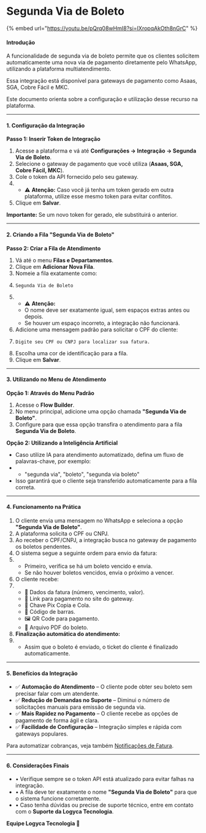 # Segunda Via de Boleto

{% embed url="https://youtu.be/pQrq08wHmI8?si=IXropqAkOth8nGrC" %}

#### Introdução

A funcionalidade de segunda via de boleto permite que os clientes solicitem automaticamente uma nova via de pagamento diretamente pelo WhatsApp, utilizando a plataforma multiatendimento.

Essa integração está disponível para gateways de pagamento como Asaas, SGA, Cobre Fácil e MKC.

Este documento orienta sobre a configuração e utilização desse recurso na plataforma.

***

#### 1. Configuração da Integração

**Passo 1: Inserir Token de Integração**

1. Acesse a plataforma e vá até **Configurações → Integração → Segunda Via de Boleto**.
2. Selecione o gateway de pagamento que você utiliza (**Asaas, SGA, Cobre Fácil, MKC**).
3. Cole o token da API fornecido pelo seu gateway.
4.
   * ⚠️ **Atenção:** Caso você já tenha um token gerado em outra plataforma, utilize esse mesmo token para evitar conflitos.
5. Clique em **Salvar**.

**Importante:** Se um novo token for gerado, ele substituirá o anterior.

***

#### 2. Criando a Fila "Segunda Via de Boleto"

**Passo 2: Criar a Fila de Atendimento**

1. Vá até o menu **Filas e Departamentos**.
2. Clique em **Adicionar Nova Fila**.
3. Nomeie a fila exatamente como:
4. ```
   Segunda Via de Boleto
   ```
5.
   * ⚠️ **Atenção:**
   * O nome deve ser exatamente igual, sem espaços extras antes ou depois.
   * Se houver um espaço incorreto, a integração não funcionará.
6. Adicione uma mensagem padrão para solicitar o CPF do cliente:
7. ```
   Digite seu CPF ou CNPJ para localizar sua fatura.
   ```
8. Escolha uma cor de identificação para a fila.
9. Clique em **Salvar**.

***

#### 3. Utilizando no Menu de Atendimento

**Opção 1: Através do Menu Padrão**

1. Acesse o **Flow Builder**.
2. No menu principal, adicione uma opção chamada **"Segunda Via de Boleto"**.
3. Configure para que essa opção transfira o atendimento para a fila **Segunda Via de Boleto**.

**Opção 2: Utilizando a Inteligência Artificial**

* Caso utilize IA para atendimento automatizado, defina um fluxo de palavras-chave, por exemplo:
*
  * "segunda via", "boleto", "segunda via boleto"
* Isso garantirá que o cliente seja transferido automaticamente para a fila correta.

***

#### 4. Funcionamento na Prática

1. O cliente envia uma mensagem no WhatsApp e seleciona a opção **"Segunda Via de Boleto"**.
2. A plataforma solicita o CPF ou CNPJ.
3. Ao receber o CPF/CNPJ, a integração busca no gateway de pagamento os boletos pendentes.
4. O sistema segue a seguinte ordem para envio da fatura:
5.
   * Primeiro, verifica se há um boleto vencido e envia.
   * Se não houver boletos vencidos, envia o próximo a vencer.
6. O cliente recebe:
7.
   * 📄 Dados da fatura (número, vencimento, valor).
   * 🔗 Link para pagamento no site do gateway.
   * 🏦 Chave Pix Copia e Cola.
   * 📄 Código de barras.
   * 🖼 QR Code para pagamento.
   * 📑 Arquivo PDF do boleto.
8. **Finalização automática do atendimento:**
9.
   * Assim que o boleto é enviado, o ticket do cliente é finalizado automaticamente.

***

#### 5. Benefícios da Integração

* ✅ **Automação do Atendimento** – O cliente pode obter seu boleto sem precisar falar com um atendente.
* ✅ **Redução de Demandas no Suporte** – Diminui o número de solicitações manuais para emissão de segunda via.
* ✅ **Mais Rapidez no Pagamento** – O cliente recebe as opções de pagamento de forma ágil e clara.
* ✅ **Facilidade de Configuração** – Integração simples e rápida com gateways populares.

Para automatizar cobranças, veja também [Notificações de Fatura](documentacao-de-suporte-envio-automatico-de-notificacoes-de-fatura-via-whatsapp.md).

***

#### 6. Considerações Finais

* • Verifique sempre se o token API está atualizado para evitar falhas na integração.
* • A fila deve ter exatamente o nome **"Segunda Via de Boleto"** para que o sistema funcione corretamente.
* • Caso tenha dúvidas ou precise de suporte técnico, entre em contato com o **Suporte da Logyca Tecnologia**.

**Equipe Logyca Tecnologia 🚀**
